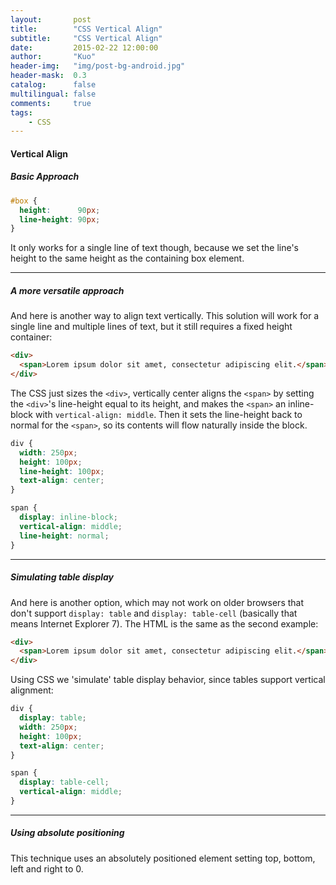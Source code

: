 ```yaml
---
layout:       post
title:        "CSS Vertical Align"
subtitle:     "CSS Vertical Align"
date:         2015-02-22 12:00:00
author:       "Kuo"
header-img:   "img/post-bg-android.jpg"
header-mask:  0.3
catalog:      false
multilingual: false
comments:     true
tags:
    - CSS
---
```

#### Vertical Align
##### Basic Approach
```css
#box {
  height:      90px;
  line-height: 90px;
}
```

It only works for a single line of text though, because we set the line's height to the same height as the containing box element.

--------------------------------------
##### A more versatile approach
And here is another way to align text vertically. This solution will work for a single line and multiple lines of text, but it still requires a fixed height container:
```html
<div>
  <span>Lorem ipsum dolor sit amet, consectetur adipiscing elit.</span>
</div>
```
The CSS just sizes the `<div>`, vertically center aligns the `<span>` by setting the `<div>`'s line-height equal to its height, and makes the `<span>` an inline-block with `vertical-align: middle`. Then it sets the line-height back to normal for the `<span>`, so its contents will flow naturally inside the block.
```css
div {
  width: 250px;
  height: 100px;
  line-height: 100px;
  text-align: center;
}

span {
  display: inline-block;
  vertical-align: middle;
  line-height: normal;      
}
```
--------------------------------------
##### Simulating table display
And here is another option, which may not work on older browsers that don't support `display: table` and `display: table-cell` (basically that means Internet Explorer 7). The HTML is the same as the second example:
```html
<div>
  <span>Lorem ipsum dolor sit amet, consectetur adipiscing elit.</span>
</div>
```
Using CSS we 'simulate' table display behavior, since tables support vertical alignment:
```css
div {
  display: table;
  width: 250px;
  height: 100px;
  text-align: center;
}

span {
  display: table-cell;
  vertical-align: middle;
}
```

--------------------------------------
##### Using absolute positioning
This technique uses an absolutely positioned element setting top, bottom, left and right to 0. 
